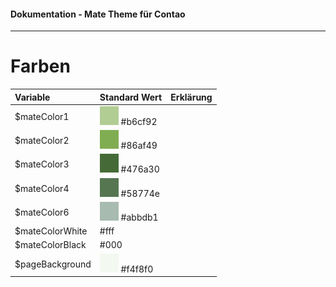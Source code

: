 #### Dokumentation - Mate Theme für Contao

---

# Farben

| Variable | Standard Wert | Erklärung |
| :--- | :--- | :--- |
| $mateColor1 | ![](/mate-theme/images/colors/mateColor1.png) \#b6cf92 |  |
| $mateColor2 | ![](/mate-theme/images/colors/mateColor2.png) \#86af49 |  |
| $mateColor3 | ![](/mate-theme/images/colors/mateColor3.png) \#476a30 |  |
| $mateColor4 | ![](/mate-theme/images/colors/mateColor4.png) \#58774e |  |
| $mateColor6 | ![](/mate-theme/images/colors/mateColor6.png) \#abbdb1 |  |
| $mateColorWhite | \#fff |  |
| $mateColorBlack | \#000 |  |
| $pageBackground | ![](/mate-theme/images/colors/pageBackground.png) \#f4f8f0 |  |



